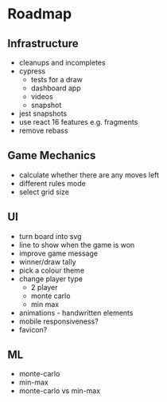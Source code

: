 # Roadmap

## Infrastructure

* cleanups and incompletes
* cypress
  * tests for a draw
  * dashboard app
  * videos
  * snapshot
* jest snapshots
* use react 16 features e.g. fragments
* remove rebass

## Game Mechanics

* calculate whether there are any moves left
* different rules mode
* select grid size

## UI

* turn board into svg
* line to show when the game is won
* improve game message
* winner/draw tally
* pick a colour theme
* change player type
  * 2 player
  * monte carlo
  * min max
* animations - handwritten elements
* mobile responsiveness?
* favicon?

## ML

* monte-carlo
* min-max
* monte-carlo vs min-max
